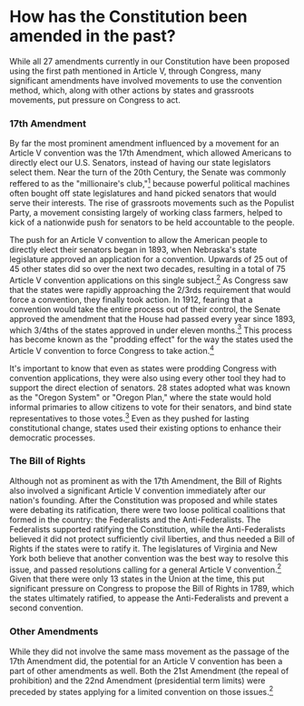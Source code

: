 # How has the Constitution been amended in the past?

While all 27 amendments currently in our Constitution have been proposed using the first path mentioned in Article V, through Congress, many significant amendments have involved movements to use the convention method, which, along with other actions by states and grassroots movements, put pressure on Congress to act.

### 17th Amendment
By far the most prominent amendment influenced by a movement for an Article V convention was the 17th Amendment, which allowed Americans to directly elect our U.S. Senators, instead of having our state legislators select them. Near the turn of the 20th Century, the Senate was commonly reffered to as the "millionaire's club,"[<sup>1</sup>] because powerful political machines often bought off state legislatures and hand picked senators that would serve their interests. The rise of grassroots movements such as the Populist Party, a movement consisting largely of working class farmers, helped to kick of a nationwide push for senators to be held accountable to the people.

The push for an Article V convention to allow the American people to directly elect their senators began in 1893, when Nebraska's state legislature approved an application for a convention. Upwards of 25 out of 45 other states did so over the next two decades, resulting in a total of 75 Article V convention applications on this single subject.[<sup>2</sup>] As Congress saw that the states were rapidly approaching the 2/3rds requirement that would force a convention, they finally took action. In 1912, fearing that a convention would take the entire process out of their control, the Senate approved the amendment that the House had passed every year since 1893, which 3/4ths of the states approved in under eleven months.[<sup>3</sup>] This process has become known as the "prodding effect" for the way the states used the Article V convention to force Congress to take action.[<sup>4</sup>]

It's important to know that even as states were prodding Congress with convention applications, they were also using every other tool they had to support the direct election of senators. 28 states adopted what was known as the "Oregon System" or "Oregon Plan," where the state would hold informal primaries to allow citizens to vote for their senators, and bind state representatives to those votes.[<sup>3</sup>] Even as they pushed for lasting constitutional change, states used their existing options to enhance their democratic processes.

[<sup>1</sup>]: https://www.archives.gov/legislative/features/17th-amendment
[<sup>2</sup>]: https://wolf-pac.com/wp-content/themes/wolf-pac/img/resources/pdf_ABA_Full_Report.pdf
[<sup>3</sup>]: https://papers.ssrn.com/sol3/papers.cfm?abstract_id=2269077
[<sup>4</sup>]: https://wolf-pac.com/wp-content/themes/wolf-pac/img/resources/pdf_CRS_Historical_Perspectives.pdf

### The Bill of Rights
Although not as prominent as with the 17th Amendment, the Bill of Rights also involved a significant Article V convention immediately after our nation's founding. After the Constitution was proposed and while states were debating its ratification, there were two loose political coalitions that formed in the country: the Federalists and the Anti-Federalists. The Federalists supported ratifying the Constitution, while the Anti-Federalists believed it did not protect sufficiently civil liberties, and thus needed a Bill of Rights if the states were to ratify it. The legislatures of Virginia and New York both believe that another convention was the best way to resolve this issue, and passed resolutions calling for a general Article V convention.[<sup>2</sup>] Given that there were only 13 states in the Union at the time, this put significant pressure on Congress to propose the Bill of Rights in 1789, which the states ultimately ratified, to appease the Anti-Federalists and prevent a second convention.

### Other Amendments
While they did not involve the same mass movement as the passage of the 17th Amendment did, the potential for an Article V convention has been a part of other amendments as well. Both the 21st Amendment (the repeal of prohibition) and the 22nd Amendment (presidential term limits) were preceded by states applying for a limited convention on those issues.[<sup>2</sup>]

